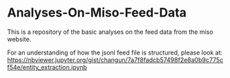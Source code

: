 # Analyses-On-Miso-Feed-Data
This is a repository of the basic analyses on the feed data from the miso website. 

For an understanding of how the jsonl feed file is structured, please look at:
https://nbviewer.jupyter.org/gist/changun/7a7f8fadcb57498f2e8a0b9c775cf54e/entity_extraction.ipynb
